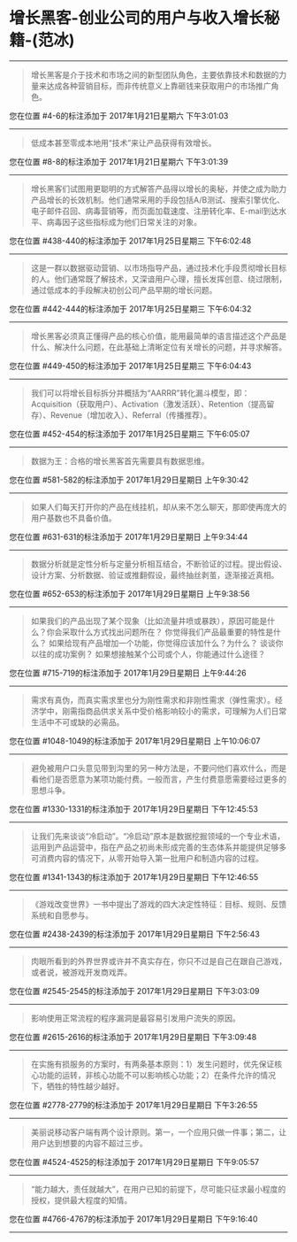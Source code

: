 # 增长黑客-创业公司的用户与收入增长秘籍-(范冰)

---

> 增长黑客是介于技术和市场之间的新型团队角色，主要依靠技术和数据的力量来达成各种营销目标，而非传统意义上靠砸钱来获取用户的市场推广角色。

您在位置 #4-6的标注添加于 2017年1月21日星期六 下午3:01:03

---

> 低成本甚至零成本地用“技术”来让产品获得有效增长。

您在位置 #8-8的标注添加于 2017年1月21日星期六 下午3:01:39

---

> 增长黑客们试图用更聪明的方式解答产品得以增长的奥秘，并使之成为助力产品增长的长效机制。他们通常采用的手段包括A/B测试、搜索引擎优化、电子邮件召回、病毒营销等，而页面加载速度、注册转化率、E-mail到达水平、病毒因子这些指标成为他们日常关注的对象。

您在位置 #438-440的标注添加于 2017年1月25日星期三 下午6:02:48

---

> 这是一群以数据驱动营销、以市场指导产品，通过技术化手段贯彻增长目标的人。他们通常既了解技术，又深谙用户心理，擅长发挥创意、绕过限制，通过低成本的手段解决初创公司产品早期的增长问题。

您在位置 #442-444的标注添加于 2017年1月25日星期三 下午6:04:32

---

> 增长黑客必须真正懂得产品的核心价值，能用最简单的语言描述这个产品是什么、解决什么问题，在此基础上清晰定位有关增长的问题，并寻求解答。

您在位置 #449-450的标注添加于 2017年1月25日星期三 下午6:04:43

---

> 我们可以将增长目标拆分并概括为“AARRR”转化漏斗模型，即：Acquisition（获取用户）、Activation（激发活跃）、Retention（提高留存）、Revenue（增加收入）、Referral（传播推荐）。

您在位置 #452-454的标注添加于 2017年1月25日星期三 下午6:05:07

---

> 数据为王：合格的增长黑客首先需要具有数据思维。

您在位置 #581-582的标注添加于 2017年1月29日星期日 上午9:30:42

---

> 如果人们每天打开你的产品在线挂机，却从来不怎么聊天，那即使再庞大的用户基数也不具备价值。

您在位置 #631-631的标注添加于 2017年1月29日星期日 上午9:34:44

---

> 数据分析就是定性分析与定量分析相互结合，不断验证的过程。提出假设、设计方案、分析数据、验证或推翻假设，最终抽丝剥茧，逐渐接近真相。

您在位置 #652-653的标注添加于 2017年1月29日星期日 上午9:38:56

---

> 如果我们的产品出现了某个现象（比如流量井喷或暴跌），原因可能是什么？你会采取什么方式找出问题所在？ 你觉得我们产品最重要的特性是什么？ 如果给现有产品增加一个功能，你觉得应该加什么？为什么？ 谈谈你以往的成功案例？ 如果想接触某个公司或个人，你能通过什么途径？

您在位置 #715-719的标注添加于 2017年1月29日星期日 上午9:44:26

---

> 需求有真伪，而真实需求里也分为刚性需求和非刚性需求（弹性需求）。经济学中，刚需指商品供求关系中受价格影响较小的需求，可理解为人们日常生活中不可或缺的必需品。

您在位置 #1048-1049的标注添加于 2017年1月29日星期日 上午10:06:07

---

> 避免被用户口头意见带到沟里的另一种方法是，不要问他们喜欢什么，而是看他们是否愿意为某项功能付费。一般而言，产生付费意愿需要经过更多的思想斗争。

您在位置 #1330-1331的标注添加于 2017年1月29日星期日 下午12:45:53

---

> 让我们先来谈谈“冷启动”。“冷启动”原本是数据挖掘领域的一个专业术语，运用到产品运营中，指在产品之初尚未形成完善的生态体系并能提供足够多可消费内容的情况下，从零开始导入第一批用户和制造内容的过程。

您在位置 #1341-1343的标注添加于 2017年1月29日星期日 下午12:46:55

---

> 《游戏改变世界》一书中提出了游戏的四大决定性特征：目标、规则、反馈系统和自愿参与。

您在位置 #2438-2439的标注添加于 2017年1月29日星期日 下午2:56:43

---

> 肉眼所看到的外界世界或许并不真实存在，你只不过是自己在跟自己游戏，或者说，被游戏开发商戏弄。

您在位置 #2545-2545的标注添加于 2017年1月29日星期日 下午3:03:09

---

> 影响使用正常流程的程序漏洞是最容易引发用户流失的原因。

您在位置 #2615-2616的标注添加于 2017年1月29日星期日 下午3:09:48

---

> 在实施有损服务的方案时，有两条基本原则：1）发生问题时，优先保证核心功能的运转，非核心功能不可以影响核心功能；2）在条件允许的情况下，牺牲的特性越少越好。

您在位置 #2778-2779的标注添加于 2017年1月29日星期日 下午3:26:55

---

> 美丽说移动客户端有两个设计原则。第一，一个应用只做一件事；第二，让用户达到想要的内容不超过三步。

您在位置 #4524-4525的标注添加于 2017年1月29日星期日 下午9:05:57

---

> “能力越大，责任就越大”，在用户已知的前提下，尽可能只征求最小程度的授权，提供最大程度的知情。

您在位置 #4766-4767的标注添加于 2017年1月29日星期日 下午9:16:40

---

